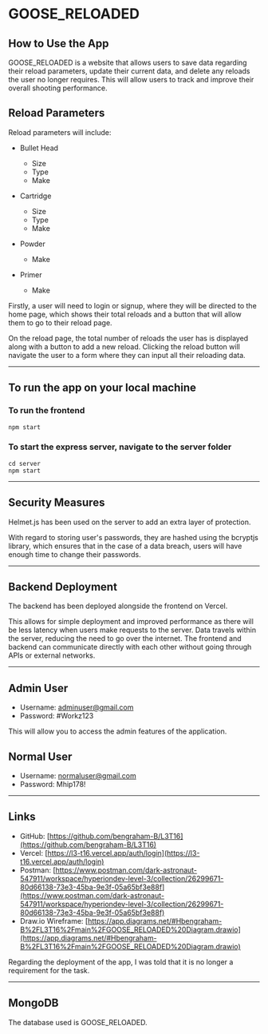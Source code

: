 # GOOSE_RELOADED

## How to Use the App

GOOSE_RELOADED is a website that allows users to save data regarding their reload parameters, update their current data, and delete any reloads the user no longer requires. This will allow users to track and improve their overall shooting performance.

## Reload Parameters

Reload parameters will include:

- Bullet Head
  - Size
  - Type
  - Make

- Cartridge
  - Size
  - Type
  - Make

- Powder
  - Make

- Primer
  - Make

Firstly, a user will need to login or signup, where they will be directed to the home page, which shows their total reloads and a button that will allow them to go to their reload page.

On the reload page, the total number of reloads the user has is displayed along with a button to add a new reload. Clicking the reload button will navigate the user to a form where they can input all their reloading data.

---

## To run the app on your local machine
### To run the frontend
```
npm start
```

### To start the express server, navigate to the server folder
```
cd server
npm start
```

---

## Security Measures

Helmet.js has been used on the server to add an extra layer of protection.

With regard to storing user's passwords, they are hashed using the bcryptjs library, which ensures that in the case of a data breach, users will have enough time to change their passwords.

---

## Backend Deployment

The backend has been deployed alongside the frontend on Vercel.

This allows for simple deployment and improved performance as there will be less latency when users make requests to the server. Data travels within the server, reducing the need to go over the internet. The frontend and backend can communicate directly with each other without going through APIs or external networks.

---

## Admin User

- Username: adminuser@gmail.com
- Password: #Workz123

This will allow you to access the admin features of the application.

## Normal User

- Username: normaluser@gmail.com
- Password: Mhip178!

---

## Links

- GitHub: [https://github.com/bengraham-B/L3T16](https://github.com/bengraham-B/L3T16)
- Vercel: [https://l3-t16.vercel.app/auth/login](https://l3-t16.vercel.app/auth/login)
- Postman: [https://www.postman.com/dark-astronaut-547911/workspace/hyperiondev-level-3/collection/26299671-80d66138-73e3-45ba-9e3f-05a65bf3e88f](https://www.postman.com/dark-astronaut-547911/workspace/hyperiondev-level-3/collection/26299671-80d66138-73e3-45ba-9e3f-05a65bf3e88f)
- Draw.io Wireframe: [https://app.diagrams.net/#Hbengraham-B%2FL3T16%2Fmain%2FGOOSE_RELOADED%20Diagram.drawio](https://app.diagrams.net/#Hbengraham-B%2FL3T16%2Fmain%2FGOOSE_RELOADED%20Diagram.drawio)

Regarding the deployment of the app, I was told that it is no longer a requirement for the task.

---

## MongoDB

The database used is GOOSE_RELOADED.
